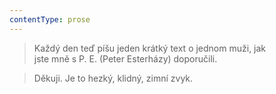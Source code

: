 ```yaml
---
contentType: prose
---
```


<section>

>   

>   

>   

> Každý den teď píšu jeden krátký text o jednom muži, jak  
> jste mně s P. E. (Peter Esterházy) doporučili.

> Děkuji. Je to hezký, klidný, zimní zvyk.

</section>
